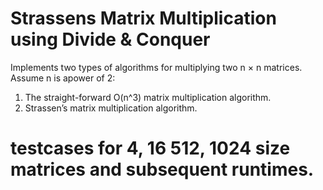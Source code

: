 # Strassens Matrix Multiplication using Divide & Conquer

Implements two types of algorithms for multiplying two n × n matrices. Assume n is apower of 2:
1. The straight-forward O(n^3) matrix multiplication algorithm.
2. Strassen’s matrix multiplication algorithm.

# testcases for 4, 16 512, 1024 size matrices and subsequent runtimes.



